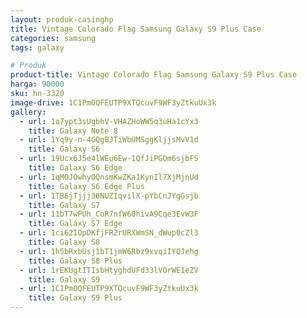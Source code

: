 ```yaml
---
layout: produk-casinghp
title: Vintage Colorado Flag Samsung Galaxy S9 Plus Case
categories: samsung
tags: galaxy

# Produk
product-title: Vintage Colorado Flag Samsung Galaxy S9 Plus Case
harga: 90000
sku: hn-3320
image-drive: 1C1Pm0QFEUTP9XTQcuvF9WF3yZtkuUx3k
gallery:
  - url: 1o7ypt3sUgbhV-VHAZHoWW5q3uHa1cYx3
    title: Galaxy Note 8
  - url: 1Yq9y-n-4GQgBJTiWbUMSggKljjsMvV1d
    title: Galaxy S6
  - url: 19Ucx6J5e4lWEu6Ew-1QfJiPGOm6sjbFS
    title: Galaxy S6 Edge
  - url: 1qMOJOwhyOQnsmKwZKa1KynIl7XjMjnUd
    title: Galaxy S6 Edge Plus
  - url: 1TB6jTjjj36NUZIqvilX-pYbCnJYgGsjb
    title: Galaxy S7
  - url: 11bT7wPUh_CoR7nfW60hivA9Cqe3EvW3F
    title: Galaxy S7 Edge
  - url: 1ci62IOpDKfjFR2rURXWmSN_dWup0cZl3
    title: Galaxy S8
  - url: 1h5bRxbUsj1bT1jmW6Rbz9xvqiIYQJehg
    title: Galaxy S8 Plus
  - url: 1rEKUgtITIsbHtyghdUFd33lVOrWE1eZV
    title: Galaxy S9
  - url: 1C1Pm0QFEUTP9XTQcuvF9WF3yZtkuUx3k
    title: Galaxy S9 Plus
---
```

